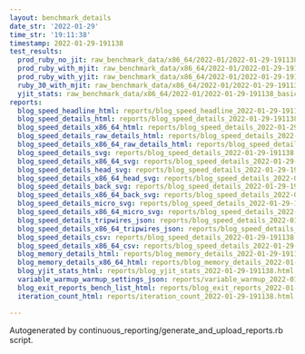 ```yaml
---
layout: benchmark_details
date_str: '2022-01-29'
time_str: '19:11:38'
timestamp: 2022-01-29-191138
test_results:
  prod_ruby_no_jit: raw_benchmark_data/x86_64/2022-01/2022-01-29-191138_basic_benchmark_prod_ruby_no_jit.json
  prod_ruby_with_mjit: raw_benchmark_data/x86_64/2022-01/2022-01-29-191138_basic_benchmark_prod_ruby_with_mjit.json
  prod_ruby_with_yjit: raw_benchmark_data/x86_64/2022-01/2022-01-29-191138_basic_benchmark_prod_ruby_with_yjit.json
  ruby_30_with_mjit: raw_benchmark_data/x86_64/2022-01/2022-01-29-191138_basic_benchmark_ruby_30_with_mjit.json
  yjit_stats: raw_benchmark_data/x86_64/2022-01/2022-01-29-191138_basic_benchmark_yjit_stats.json
reports:
  blog_speed_headline_html: reports/blog_speed_headline_2022-01-29-191138.html
  blog_speed_details_html: reports/blog_speed_details_2022-01-29-191138.html
  blog_speed_details_x86_64_html: reports/blog_speed_details_2022-01-29-191138.x86_64.html
  blog_speed_details_raw_details_html: reports/blog_speed_details_2022-01-29-191138.raw_details.html
  blog_speed_details_x86_64_raw_details_html: reports/blog_speed_details_2022-01-29-191138.x86_64.raw_details.html
  blog_speed_details_svg: reports/blog_speed_details_2022-01-29-191138.svg
  blog_speed_details_x86_64_svg: reports/blog_speed_details_2022-01-29-191138.x86_64.svg
  blog_speed_details_head_svg: reports/blog_speed_details_2022-01-29-191138.head.svg
  blog_speed_details_x86_64_head_svg: reports/blog_speed_details_2022-01-29-191138.x86_64.head.svg
  blog_speed_details_back_svg: reports/blog_speed_details_2022-01-29-191138.back.svg
  blog_speed_details_x86_64_back_svg: reports/blog_speed_details_2022-01-29-191138.x86_64.back.svg
  blog_speed_details_micro_svg: reports/blog_speed_details_2022-01-29-191138.micro.svg
  blog_speed_details_x86_64_micro_svg: reports/blog_speed_details_2022-01-29-191138.x86_64.micro.svg
  blog_speed_details_tripwires_json: reports/blog_speed_details_2022-01-29-191138.tripwires.json
  blog_speed_details_x86_64_tripwires_json: reports/blog_speed_details_2022-01-29-191138.x86_64.tripwires.json
  blog_speed_details_csv: reports/blog_speed_details_2022-01-29-191138.csv
  blog_speed_details_x86_64_csv: reports/blog_speed_details_2022-01-29-191138.x86_64.csv
  blog_memory_details_html: reports/blog_memory_details_2022-01-29-191138.html
  blog_memory_details_x86_64_html: reports/blog_memory_details_2022-01-29-191138.x86_64.html
  blog_yjit_stats_html: reports/blog_yjit_stats_2022-01-29-191138.html
  variable_warmup_warmup_settings_json: reports/variable_warmup_2022-01-29-191138.warmup_settings.json
  blog_exit_reports_bench_list_html: reports/blog_exit_reports_2022-01-29-191138.bench_list.html
  iteration_count_html: reports/iteration_count_2022-01-29-191138.html

---
```

Autogenerated by continuous_reporting/generate_and_upload_reports.rb script.
